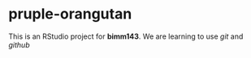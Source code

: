 # pruple-orangutan

This is an RStudio project for **bimm143**. We are learning to use *git* and *github*
